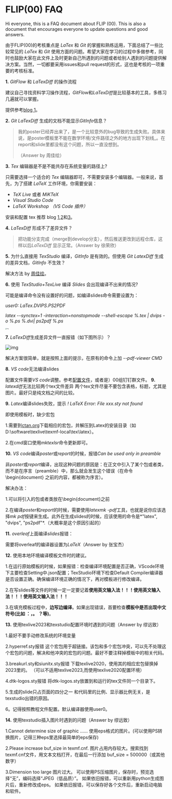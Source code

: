 # FLIP(00) FAQ

Hi everyone, this is a FAQ document about FLIP (00).  This is also a document that encourages everyone to update questions and good answers.

由于FLIP(00)的考核重点是 *LaTex* 和 *Git* 的掌握和熟练运用，下面总结了一些比较常见的 *LaTex* 和 *Git* 使用方面的问题。希望大家在学习的过程中多做参考，同时也鼓励大家在此文件上及时更新自己所遇到的问题或者给别人遇到的问题提供解决方案。当然，一切都要采用issues和pull request的形式，这也是考核的一项重要的考核标准。



**1.** *GitFlow*  和 *LaTexDiff* 的操作流程

建议自己寻找资料学习操作流程，*GitFlow*和*LaTexDiff*是比较基本的工具，多练习几遍就可以掌握。

提供参考[blog 1](https://www.tulip.academy/blog/workflow-latex)。

**2.** *Git LaTexDiff* 生成的文档不能显示*GitInfo*信息？

> 我的poster已经弄出来了，是一个比较意外的bug导致的生成失败。具体来说，是poster模板里不能在数学环境/文件路径之外的地方出现下划线_。在report和slide里都没有这个问题，所以一直没想到。
>
> （Answer by 周佳绘）

**3.** *Tex* 编辑器是不是不能共存在系统变量的路径上?

只需要选择一个适合的 *Tex* 编辑器即可，不需要安装多个编辑器。一般来说，首先，为了搭建 *LaTeX* 工作环境，你需要安装：

- *TeX Live* 或者 *MiKTeX* 
- *Visual Studio Code*
- *LaTeX Workshop （VS Code 插件）*

安装和配置 tex 推荐 blog [1](https://www.latexstudio.net/archives/12260.html ),[2](https://www.cnblogs.com/1625--H/p/11524968.html )和[3](http://www.wenxingsen.com/blog/blogdetail.php?pageid=524 )。

**4.** *LaTexDiff* 形成不了差异文件？

> 把功能分支完成（merge到develop分支），然后推送更改到远程仓库，这样以后*LaTexDiff* 显示正常。（Answer by 徐荣欣）

**5.** 为什么直接用 *TexStudio* 编译，*GitInfo* 是有效的。但使用 *Git LatexDiff* 生成的差异文档，*GitInfo* 不生效？

解决方法 by [周佳绘](https://www.tulip.academy/blog/filp00)。

**6.** 使用 *TexStudio+TexLive* 编译 *Slides* 会出现编译不出来的情况?

可能是编译命令没有设置好的问题，如编译slides命令需要设置为：

*user0: LaTex.DVIPS.PS2PDF*

*latex --synctex=1 -interaction=nonstopmode --shell-escape %.tex | dvips -o %.ps %.dvi| ps2pdf %.ps*

<img src="Image/faq-figure1.png" alt="img" style="zoom: 25%;" />      

**7.** *LaTexDiff*生成差异文件一直报错（如下图所示）？

<img src="Image/faq-figure2.png" alt="img"  />      

解决方案很简单，就是按照上面的提示，在原有的命令上加 *--pdf-viewer CMD*

**8.** *VS code*无法编译slides

配置文件需要*VS code*调整。参考[配置文件](https://shimo.im/docs/9rTC6VTJ9VgCvw3W/ )，或者是）00组钉钉群文件。
**9.** *latexdiff*无法比较两个tex文件差异
两个tex文件尽量不要包含表格，标题，尤其是图片。最好只是纯文档之间的比较。


**9.** *Latex*编译slides失败，提示
*! LaTeX Error: File xxx.sty not found*

即使用模板时，缺少宏包

1.需要到[ctan.org](https://ctan.org/pkg)下载相应的宏包，并解压到Latex的安装目录（如D:\software\texlive\texmf-local\tex\latex）。

2.在cmd窗口使用*mktexlsr*命令更新即可。

**10.** *VS code*编译*poster*或*report*的时候，报错*Can be used only in preamble*

非*poster*或*report*编译，出现这种问题的原因是：在正文中引入了某个包或者类，而不是在序言（preamble）中，那么就会发生这个错误（在命令 \begin{document} 之前的内容，都被称为序言）。

解决办法：

1.可以将引入的包或者类放在\begin{document}之前

2.在编译*poster*和*report*的时候，需要使用*latexmk -pdf*工具，也就是说你应该选择*mk pdf*按键来生成。此外在生成slides的时候，应该使用的命令是*"latex", "dvips", "ps2pdf"*.（大概率是这个原因引起的）

**11.** *overleaf*上面编译*slides*报错：

需要将overleaf的编译器设置为*LaTeX*（Answer by 张宝杰）

**12.** 使用本地环境编译模板文件时的建议。

1.在运行原始模板的时候，如果报错：检查编译环境配置是否正确，VScode环境下主要检查Setting中.json配置；TexStudio环境下检查Default Compiler编译器是否设置正确。确保编译环境正确的情况下，再对模板进行修改编译。

2.在写slides等文件的时候一定一定要记着**使用英文输入法！！！使用英文输入法！！！使用英文输入法！！！**

3.在填充模板过程中，**边写边编译**。如果出现错误，首要检查**模板中是否出现中文符号(比如 ：，。 ？等)**。

**13.** 使用texlive2023和texstudio配置环境时遇到的问题（Answer by 缪远致）

1.最好不要手动修改系统的环境变量

2.hyperref.sty报错
这个宏包用于超链接。该包和多个宏包冲突，可以先不处理这个宏包的问题，解决和他冲突的宏包的问题。最好不要注释掉模板中的相关代码。

3.breakurl.sty和siunitx.sty报错
下载texlive2020，使用其的相应宏包替换掉2023里的。
（可以不适用texlive2023,而使用texlive2020配置环境）

4.dtk-logos.sty报错
将dtk-logos.sty放置到和运行的tex文件同一个目录下。

5.生成的slide只占页面的四分之一
和代码里的比例、显示器比例无关，是texstudio出错的原因。

6。记得按照教程文件配置。默认编译器使用user0。

**14.** 使用texstudio插入图片时遇到的问题（Answer by 缪远致）

1.Cannot determine size of graphic ......
使用eps格式的图片。(可以使用PS转换图片，记得三种eps里选择最简单的eps保存)

2.Please increase buf_size in texmf.cnf.
图片占用内存较大。搜索找到texmf.cnf文件，用文本文档打开，在最后一行添加
buf_size = 500000（或其他数字）

3.Dimension too large
图片过大。
可以使用PS压缩图片，保存时，预览选择“无”，编码选择“JPEG（低品质）”。
如果依旧报错，可以重新用python生成图片后，重新修改成eps。
如果依旧报错，可以保存好各个文件后，重新启动电脑和软件。

